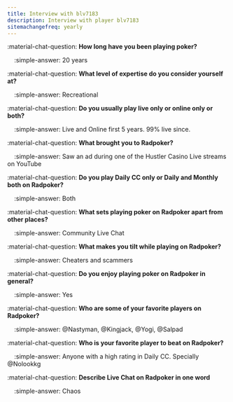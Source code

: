 ```yaml
---
title: Interview with blv7183
description: Interview with player blv7183
sitemachangefreq: yearly
---
```


:material-chat-question: **How long have you been playing poker?**

&nbsp;&nbsp;&nbsp;&nbsp;:simple-answer: 20 years

:material-chat-question: **What level of expertise do you consider yourself at?**

&nbsp;&nbsp;&nbsp;&nbsp;:simple-answer: Recreational

:material-chat-question: **Do you usually play live only or online only or both?**

&nbsp;&nbsp;&nbsp;&nbsp;:simple-answer: Live and Online first 5 years. 99% live since.

:material-chat-question: **What brought you to Radpoker?**

&nbsp;&nbsp;&nbsp;&nbsp;:simple-answer: Saw an ad during one of the Hustler Casino Live streams on YouTube

:material-chat-question: **Do you play Daily CC only or Daily and Monthly both on Radpoker?**

&nbsp;&nbsp;&nbsp;&nbsp;:simple-answer: Both

:material-chat-question: **What sets playing poker on Radpoker apart from other places?**

&nbsp;&nbsp;&nbsp;&nbsp;:simple-answer: Community Live Chat

:material-chat-question: **What makes you tilt while playing on Radpoker?**

&nbsp;&nbsp;&nbsp;&nbsp;:simple-answer: Cheaters and scammers

:material-chat-question: **Do you enjoy playing poker on Radpoker in general?**

&nbsp;&nbsp;&nbsp;&nbsp;:simple-answer: Yes

:material-chat-question: **Who are some of your favorite players on Radpoker?**

&nbsp;&nbsp;&nbsp;&nbsp;:simple-answer: @Nastyman, @Kingjack, @Yogi, @Salpad

:material-chat-question: **Who is your favorite player to beat on Radpoker?**

&nbsp;&nbsp;&nbsp;&nbsp;:simple-answer: Anyone with a high rating in Daily CC. Specially @Nolookkg

:material-chat-question: **Describe Live Chat on Radpoker in one word**

&nbsp;&nbsp;&nbsp;&nbsp;:simple-answer: Chaos